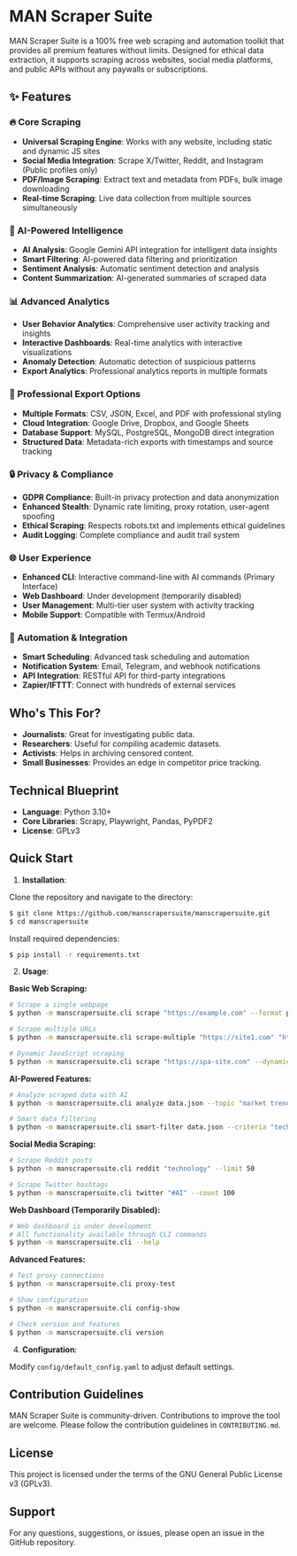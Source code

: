 # MAN Scraper Suite

MAN Scraper Suite is a 100% free web scraping and automation toolkit that provides all premium features without limits. Designed for ethical data extraction, it supports scraping across websites, social media platforms, and public APIs without any paywalls or subscriptions.

## ✨ Features

### 🔥 Core Scraping
- **Universal Scraping Engine**: Works with any website, including static and dynamic JS sites
- **Social Media Integration**: Scrape X/Twitter, Reddit, and Instagram (Public profiles only)
- **PDF/Image Scraping**: Extract text and metadata from PDFs, bulk image downloading
- **Real-time Scraping**: Live data collection from multiple sources simultaneously

### 🤖 AI-Powered Intelligence
- **AI Analysis**: Google Gemini API integration for intelligent data insights
- **Smart Filtering**: AI-powered data filtering and prioritization
- **Sentiment Analysis**: Automatic sentiment detection and analysis
- **Content Summarization**: AI-generated summaries of scraped data

### 📊 Advanced Analytics
- **User Behavior Analytics**: Comprehensive user activity tracking and insights
- **Interactive Dashboards**: Real-time analytics with interactive visualizations
- **Anomaly Detection**: Automatic detection of suspicious patterns
- **Export Analytics**: Professional analytics reports in multiple formats

### 📄 Professional Export Options
- **Multiple Formats**: CSV, JSON, Excel, and PDF with professional styling
- **Cloud Integration**: Google Drive, Dropbox, and Google Sheets
- **Database Support**: MySQL, PostgreSQL, MongoDB direct integration
- **Structured Data**: Metadata-rich exports with timestamps and source tracking

### 🔒 Privacy & Compliance
- **GDPR Compliance**: Built-in privacy protection and data anonymization
- **Enhanced Stealth**: Dynamic rate limiting, proxy rotation, user-agent spoofing
- **Ethical Scraping**: Respects robots.txt and implements ethical guidelines
- **Audit Logging**: Complete compliance and audit trail system

### 🌐 User Experience
- **Enhanced CLI**: Interactive command-line with AI commands (Primary Interface)
- **Web Dashboard**: Under development (temporarily disabled)
- **User Management**: Multi-tier user system with activity tracking
- **Mobile Support**: Compatible with Termux/Android

### 🔄 Automation & Integration
- **Smart Scheduling**: Advanced task scheduling and automation
- **Notification System**: Email, Telegram, and webhook notifications
- **API Integration**: RESTful API for third-party integrations
- **Zapier/IFTTT**: Connect with hundreds of external services

## Who's This For?

- **Journalists**: Great for investigating public data.
- **Researchers**: Useful for compiling academic datasets.
- **Activists**: Helps in archiving censored content.
- **Small Businesses**: Provides an edge in competitor price tracking.

## Technical Blueprint

- **Language**: Python 3.10+
- **Core Libraries**: Scrapy, Playwright, Pandas, PyPDF2
- **License**: GPLv3

## Quick Start

1. **Installation**:

Clone the repository and navigate to the directory:
```bash
$ git clone https://github.com/manscrapersuite/manscrapersuite.git
$ cd manscrapersuite
```

Install required dependencies:
```bash
$ pip install -r requirements.txt
```

2. **Usage**:

**Basic Web Scraping:**
```bash
# Scrape a single webpage
$ python -m manscrapersuite.cli scrape "https://example.com" --format pdf

# Scrape multiple URLs
$ python -m manscrapersuite.cli scrape-multiple "https://site1.com" "https://site2.com" --format csv

# Dynamic JavaScript scraping
$ python -m manscrapersuite.cli scrape "https://spa-site.com" --dynamic --format excel
```

**AI-Powered Features:**
```bash
# Analyze scraped data with AI
$ python -m manscrapersuite.cli analyze data.json --topic "market trends"

# Smart data filtering
$ python -m manscrapersuite.cli smart-filter data.json --criteria "technology news" --output filtered
```

**Social Media Scraping:**
```bash
# Scrape Reddit posts
$ python -m manscrapersuite.cli reddit "technology" --limit 50

# Scrape Twitter hashtags
$ python -m manscrapersuite.cli twitter "#AI" --count 100
```

**Web Dashboard (Temporarily Disabled):**
```bash
# Web dashboard is under development
# All functionality available through CLI commands
$ python -m manscrapersuite.cli --help
```

**Advanced Features:**
```bash
# Test proxy connections
$ python -m manscrapersuite.cli proxy-test

# Show configuration
$ python -m manscrapersuite.cli config-show

# Check version and features
$ python -m manscrapersuite.cli version
```

4. **Configuration**:

Modify `config/default_config.yaml` to adjust default settings.

## Contribution Guidelines

MAN Scraper Suite is community-driven. Contributions to improve the tool are welcome. Please follow the contribution guidelines in `CONTRIBUTING.md`. 

## License

This project is licensed under the terms of the GNU General Public License v3 (GPLv3).

## Support

For any questions, suggestions, or issues, please open an issue in the GitHub repository.

